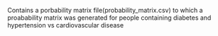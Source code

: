 Contains a porbability matrix file(probability_matrix.csv) to which a proabability matrix was generated for people containing diabetes and hypertension vs cardiovascular disease
